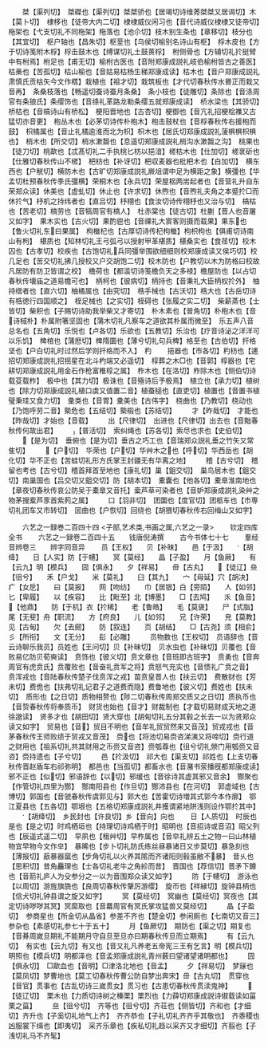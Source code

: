 <!-- { "loadSidebar": true } -->
　　桀【渠列切】　桀磔也【渠列切】桀桀骄也【居竭切诗维莠桀桀又居谒切】木【莫卜切】　棣栘也【徒帝大内二切】棣棣威仪闲习也【音代诗威仪棣棣又徒帝切】　柂架也【弋支切礼不同柂架】柂落也【池尒切】枝木别生条也【章移切】枝分也【其宜切】　枢户轴也【昌朱切】枢荎也【乌侯切榆别名诗山有枢】　桴木皮也【方于切诗笺附木桴】桴击鼓木也【缚谋切礼土鼓蒉桴】　柎侧骨也【方辅切礼扵挺臂中有柎焉】柎足也【甫无切】榆柎古医也【音附郑康成説礼岐伯榆柎皆古之善医】　枯槀也【苦孤切】枯山榆也【音姑易枯杨生稊郑康成读】枯木也【音户郑康成説礼肃慎氏贡枯矢今文作楛】栽植也【祖才切】栽筑板也【才代切春秋传水昬正而栽又音再】　条桑枝落也【畅遥切蚕诗蚕月条桑】　条小枝也【徒雕切】条除也【音涤周官有条狼氏】条缨饰也【音绦礼革路龙勒条缨五就郑康成读】　桥水梁也【其骄切】桥枯也【音槁诗山有桥松】　梗阳晋地也【古杏切】梗御也【音亢礼招梗桧襍又古猛切亦音更】　枹丛木也【必茅切诗传朴枹木】枹击鼓杖也【音桴春秋传右援枹而鼓】　枳橘属也【音止礼橘逾淮而北为枳】枳木也【居氏切郑康成説礼蔆椇椇枳椇也】　梢木也【所交切】梢水漱齧也【息遥切郑康成説礼梢沟水漱齧之沟】　桃果也【徒刀切】桃歃也【忒髙切礼二手执桃匕枋以挹湆】槎枯木也【仕加切】槎衺斫也【仕雅切春秋传山不槎】　杷枋也【补讶切】杷収麦器也枇杷木也【白加切】　横东西也【户觥切】横防木也【古旷切郑康成説礼嶡俎谓中足为横距之象】横彊也【华孟切杜预春秋传季氏彊横】荣桐木也【永兵切】荣屋梠两耑起者也【音营礼升自东荣郑众读】休美也【虚虬切】休止也【许求切】休煦也【音煦礼夫角之本蹙扵□而休扵气】杼机之持纬者也【直吕切】杼栩也【食汝切诗传栩杼也又治与切】　槁枯也【苦老切】槁劳也【音犒周官有槁人】　杜赤棠也【徒古切】杜蒯【晋人也音屠又如字】　果木实也【古火切】果酌鬯也【音祼礼大賔客则摄而载果】果东也【鲁火切礼东曰果属】　枸檵杞也【古厚切诗传杞枸檵】枸枳枸也【俱甫切诗南山有枸】　椹质也【知林切礼王弓弧弓以授射甲革椹质】椹桑实也【食荏切】校木囚也【古孝切】校疾也【古饱切礼兵同彊举围欲细细则校郑康成读又侯巧切】校几足也【苦交切礼拂几授校又户交胡饱二切】校木防也【户教切以木为防格曰校故凡居防有防卫皆谓之校】　檐荷也【都滥切诗笺檐负天之多禄】檐屋防也【以占切春秋传壊庙之道易檐可也】　柄柯也【彼病切】柄持也【音秉礼大臣柄权扵外】　柚持缯者也【直六切】柚橘属也【由究切】　梏手械也【古沃切】梏大也【古岳切诗有梏徳行四国顺之】　桎足械也【之实切】桎碍也【张履之实二切】　柴薪蒸也【士皆切】柴积也【子赐切诗助我举柴又才寄切】　朴木素也【普角切】朴枹木也【音诗棫朴】朴属附箸坚固也【蒲木切礼凡察车之道欲其朴属而微至】　乐五声八音总名也【五角切】乐悦也【卢各切】乐欲也【五教切】乐治也【疗音诗泌之洋洋可以乐饥】　椑棺也【蒲厯切】椑隋圜也【薄兮切礼句兵椑】格至也【古伯切】扞格坚也【户白切礼时过然后学则扞格而不入】　杓
　　挹器也【市各切】杓枋也【逋招切郑康成説礼招揺星在北斗杓端又必遥切】　椁葬之木□也【音郭】椁器也【宅耕切郑康成説礼用金石作枪富椎椁之属】　柞木也【在洛切】柞除木也【侧伯切诗载芟载柞】　极中也【其力切】极诛也【音殛诗后予极焉】　植立也【承力切】植树也【除力切郑康成説礼植口虡又值置二音】植蚕槌也【直吏切】植置也【音置书植璧秉珪又食力切】　彚类也【音胃】彚美也【古伟字】　桡曲也【乃教切】桡动也【乃饱呼劳二音】槷危也【五结切】槷榝也【苏结切】
　　才【昨哉切】　才能也【昨哉切】才始也【音载】
　　出【尺律切】　出进也【尺律切】出去也【音黜春秋传何故出君】
　　【普活切】　索纠绳也【苏各切】索尽也求也【史伯切】
　　【是为切】　垂俯也【是为切】垂古之巧工也【音瑞郑众説礼垂之竹矢又常隹切】
　　【户切】　华荣也【户切】华艸木之也【呼切】华西岳也【胡化切】华不正也【苦蛙切礼形方氏掌王封疆无有华离之地】
　　稽【古兮切】　稽留也考也【古兮切】稽首拜首至地也【康礼切】巢【鉏交切】　巢鸟居木也【鉏交切】南巢国也【吕交切又鉏交切】防【胡本切】　橐囊也【他各切】橐臯淮南地也【章夜切春秋传哀公防吴于橐臯又音托】槖芦草可染者也【音妒郑康成説礼染艸之物茅搜槖芦豕首紫茢之属】
　　口【羽非切】　团圜也【度官切】团柩车也【市専切礼团车又市转切】　囬曲也【户恢切】回绕也【胡猥切春秋传右回梅山又如字】







　　六艺之一録巻二百四十四
<子部,艺术类,书画之属,六艺之一录>
　　钦定四库全书
　　六艺之一録卷二百四十五　　钱唐倪涛撰
　　古今书体七十七
　　羣经音辨卷三　　辨字同音异
　　员【王权】　　贝【补昧】　　邑【于汲】　　【胡绛】　　日【人实】防【于幰】　　冥【莫经】　　晶【子盈】　　月【鱼厥】　　有【云九】明【模兵】　　囧【俱永】　　夕【祥易】　　毌【古丸】　　【徒辽】亝【徂兮】　　禾【户戈】　　米【莫礼】　　臼【其九】　　宀【母延】穴【胡决】　　疒【女戹】　　曰【莫报】　　网【吻纺】　　巾【居银】白【旁陌】　　人【如邻】　　匕【卑履】　　以【疾容】　　比【毗至】北【博墨】　　□【去鸠】　　乑【鱼音】　　【他鼎】　　防【于机】衣【扵稀】　　老【鲁皓】　　毛【莫襃】　　尸【式脂】　　尾【无斐】舟【职流】　　方【府良】　　儿【如邻】　　兄【许荣】　　皃【莫教】见【古甸】　　欠【去劒】　　防【叙连】　　页【胡结】　　□【古尧】须【相俞】　　彡【所衔】　　文【无分】　　髟【必雕】
　　员物数也【王权切】　员语辞也【音云诗聊乐我员】员姓也【王问切】贝【补昧切】　贝水虫也【补昧切】贝覆也【音败易亿防贝荀奭读】　贲饰也【彼义切】贲文章也【音班即古班字】　贲勇也【音奔周官有虎贲氏】贲覆败也【音奋礼贲军之将】贲怒气充实也【音愦礼广贲之音】　贲浑戎也【音陆春秋传楚子伐贲浑之戎】苗贲皇晋人也【扶云切】　费散财也【芳未切】费佹也【扶弗切礼记君子之道费而隐】费鲁地也【彼义切】费姓也【扶未切】　质形也【之日切】质物相赘也【陟二切春秋传周郑交质又之日切】质执币也【音贽春秋传将奉质币】　财货也始也【音才】财裁制也【才载切易财成天地之道徐邈读】　贤多才也【胡田切】贤大穿也【胡甸切礼五分其毂之长去一以为贤郑众读又如字】　贸易也【音】贸目不明也【音牟礼贸贸然来又音茂】贸戎戎也【音茅春秋传王师败绩于贸戎又音茂】　赍也【将池切易赍咨涕洟又将啼切】赍行道之财用也【祖系切礼共其财用之币赍又音咨】赍瓠尊也【徂兮切礼禜门用瓠赍又音咨】赍持遗也【子兮切】
　　邑【扵汲切】　祁大也【渠支切】祁姓也【上支切春秋传晋赵盾车右祁弥明】　都邑也【当孤切】都畜水也【音潴书荥播旣都郑康成读】　邪不正也【似切】邪语辞也【以切】邪缓也【音徐诗其虚其邪又音余】　酂聚也【作管切礼四里为酂】　酂南阳县也【作旦切】酂沛县也【在河切】　郭虚域也【古博切】郭国也【音虢春秋传虞郭见与】郭大也【苦霍切诗増其式郭今本作廓】　鄂江夏县也【五各切】鄂垠也【五格切郑康成説礼井擭谓紧地阱浅则设作鄂扵其中】
　　【胡绛切】　乡民封也【许良切】乡【音向】向也
　　日【人质切】　时辰也是也【是之切】时鸡栖垣也【持理切诗鸡栖于时】昭明也【音招诗或音沼】昭父列也【辰遥式遥二切】　早夙也【租艸切】早柞属也【音皁礼辨五土之物一曰山林植物宜早物今文作皁】　暴晞也【步卜切礼防氏练丝昼暴诸日又步莫切】暴急刻也【薄报切】藃暴器窳也【步角切礼以火养其隂而齐诸阳则毂虽敝不暴】　昔乆也【思积切】昔角麤理也【士各切礼老牛之角紾而昔】　晋国也【荐信切】晋矛下鐏也【音箭礼庐人为殳参分之一以为晋围郑众读又如字】
　　防【于幰切】　游泳也【以周切】游旌旗旒也【良周切春秋传鞶厉游缨】　旋帀也【祥縁切】旋钟县柄也【信犬切礼钟县谓之旋又如字】
　　冥【莫经切】　冥幽也【莫经切】冥夜也【其定切诗哕哕其冥】冥縻取也【音羃周官有冥氏掌攻猛兽又莫经切】
　　晶【子盈切】　参商星也【所金切从晶省】参差不齐也【楚金切】参闲厠也【七南切又音三】参杂也【素感切礼参七十于五十】
　　月【鱼厥切】　期防也【渠之切】期复也【音朞周嵗旦期礼不能期月守自旦至旦亦曰期春秋传旦而立期焉】
　　有【云九切】　有实也【云九切】有又也【音又礼凡养老五帝宪三王有乞言】明【模兵切】　明照也【模兵切】明都泽也【音孟郑康成説礼青州薮曰望诸望诸明都也】
　　囧【俱永切】　□歃血也【音明】□津洛北地也【音孟】
　　夕【祥易切】　梦寐也【莫凤切】梦曹地也【莫工切春秋传曹公防自梦出奔宋】毌【古丸切】　贯穿也【音官】贯事也【古乱切诗三嵗贯女】贯习也【古患切春秋传贯渎鬼神】
　　【徒辽切】　栗木也【力质切诗树之榛栗】栗烈也【力薛切郑康成説诗俶载读如菑栗之菑】
　　亝【徂兮切】　齐等也【徂兮切】齐荘也【侧皆切】齐和也【才细切】齐升也【子奚切礼地气上齐】　齐齐恭也【子礼切礼齐齐乎其敬也】　齐黍稷也凶服裳下缉也【即夷切】　采齐乐章也【疾私切礼趋以采齐又才细切】齐翦也【子浅切礼马不齐髦】
